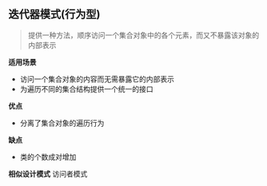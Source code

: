 
## 迭代器模式(行为型)

> 提供一种方法，顺序访问一个集合对象中的各个元素，而又不暴露该对象的内部表示

**适用场景**

- 访问一个集合对象的内容而无需暴露它的内部表示
- 为遍历不同的集合结构提供一个统一的接口

**优点**
- 分离了集合对象的遍历行为

**缺点**
- 类的个数成对增加

**相似设计模式**
访问者模式

